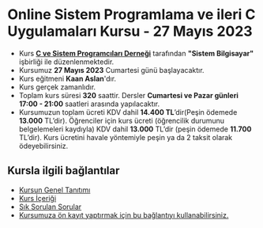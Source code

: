 # Online Sistem Programlama ve ileri C Uygulamaları Kursu - 27 Mayıs 2023

+ Kurs [__C ve Sistem Programcıları Derneği__](http://www.csystem.org/) tarafından __"Sistem Bilgisayar"__ işbirliği ile düzenlenmektedir.
+ Kursumuz __27 Mayıs 2023__ Cumartesi günü başlayacaktır.
+ Kurs eğitmeni __Kaan Aslan__'dır.
+ Kurs gerçek zamanlıdır.
+ Toplam kurs süresi __320__ saattir. Dersler __Cumartesi ve Pazar günleri 17:00 - 21:00__ saatleri arasında yapılacaktır.
+ Kursumuzun toplam ücreti KDV dahil __14.400 TL__’dir(Peşin ödemede __13.000__ TL’dir). Öğrenciler için kurs ücreti (öğrencilik durumunu belgelemeleri kaydıyla) KDV dahil __13.000__ TL’dir (peşin ödemede __11.700__ TL’dir). Kurs ücretini havale yöntemiyle peşin ya da 2 taksit olarak ödeyebilirsiniz.
## Kursla ilgili bağlantılar
+ [Kursun Genel Tanıtımı](https://github.com/CSD-1993/Sistem-Programlama-ve-ileri-C-Uygulamalari-27-Mayis-2023/blob/main/kursun_tanitimi.md)
+ [Kurs İçeriği](https://github.com/CSD-1993/Sistem-Programlama-ve-ileri-C-Uygulamalari-27-Mayis-2023/blob/main/kurs_i%C3%A7eri%C4%9Fi.md)
+ [Sık Sorulan Sorular](https://github.com/CSD-1993/Sistem-Programlama-ve-ileri-C-Uygulamalari-27-Mayis-2023/blob/main/sss.md)
+ [Kursumuza ön kayıt yaptırmak için bu bağlantıyı kullanabilirsiniz.]( https://us02web.zoom.us/meeting/register/tZcuceqqpz0oG9QL4swXJhLW8bIpxWRhmUF0)
